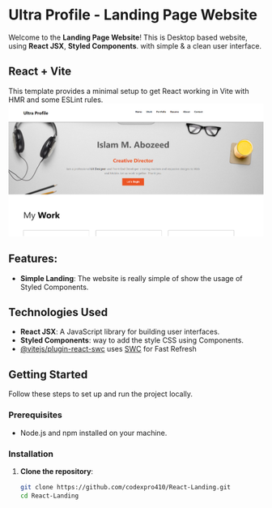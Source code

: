 # Ultra Profile - Landing Page Website

Welcome to the **Landing Page Website**! This is Desktop based website, using **React JSX**, **Styled Components**. with simple & a clean user interface.

## React + Vite
This template provides a minimal setup to get React working in Vite with HMR and some ESLint rules.
![Screenshot](./screenshot.png)

## Features:

- **Simple Landing**: The website is really simple of show the usage of Styled Components.

## Technologies Used

- **React JSX**: A JavaScript library for building user interfaces.
- **Styled Components**: way to add the style CSS using Components.
- [@vitejs/plugin-react-swc](https://github.com/vitejs/vite-plugin-react-swc) uses [SWC](https://swc.rs/) for Fast Refresh

## Getting Started

Follow these steps to set up and run the project locally.

### Prerequisites

- Node.js and npm installed on your machine.

### Installation

1. **Clone the repository**:
   ```bash
   git clone https://github.com/codexpro410/React-Landing.git
   cd React-Landing
